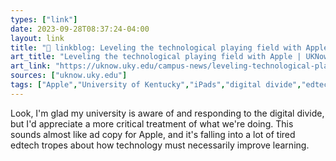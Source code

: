 ```yaml
---
types: ["link"]
date: 2023-09-28T08:37:24-04:00
layout: link
title: "🔗 linkblog: Leveling the technological playing field with Apple | UKNow'"
art_title: "Leveling the technological playing field with Apple | UKNow"
art_link: "https://uknow.uky.edu/campus-news/leveling-technological-playing-field-apple"
sources: ["uknow.uky.edu"]
tags: ["Apple","University of Kentucky","iPads","digital divide","edtech"]
---
```

Look, I'm glad my university is aware of and responding to the digital divide, but I'd appreciate a more critical treatment of what we're doing. This sounds almost like ad copy for Apple, and it's falling into a lot of tired edtech tropes about how technology must necessarily improve learning.
